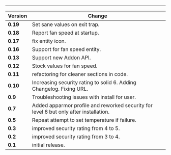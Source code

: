 ---

| Version  | Change                                                                                |
| -------- | ------------------------------------------------------------------------------------- |
| **0.19** | Set sane values on exit trap.|
| **0.18** | Report fan speed at startup.|
| **0.17** | fix entity icon.|
| **0.16** | Support for fan speed entity.|
| **0.13** | Support new Addon API.|
| **0.12** | Stock values for fan speed.|
| **0.11** | refactoring for cleaner sections in code.|
| **0.10** | Increasing security rating to solid 6. Adding Changelog. Fixing URL.|
| **0.9**  | Troubleshooting issues with install for user.|
| **0.7**  | Added apparmor profile and reworked security for level 6 but only after installation. |
| **0.5**  | Repeat attempt to set temperature if failure.|
| **0.3**  | improved security rating from 4 to 5.|
| **0.2**  | improved security rating from 3 to 4.|
| **0.1**  | initial release.|
